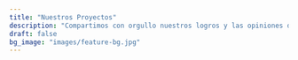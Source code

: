 ```yaml
---
title: "Nuestros Proyectos"
description: "Compartimos con orgullo nuestros logros y las opiniones de nuestros clientes satisfechos. Agradecemos su confianza y la oportunidad de ser parte de sus proyectos Exitosos."
draft: false
bg_image: "images/feature-bg.jpg"
---
```

